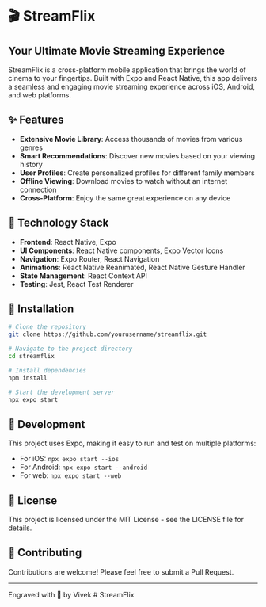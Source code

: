 # 🎬 StreamFlix

## Your Ultimate Movie Streaming Experience

StreamFlix is a cross-platform mobile application that brings the world of cinema to your fingertips. Built with Expo and React Native, this app delivers a seamless and engaging movie streaming experience across iOS, Android, and web platforms.

## ✨ Features

- **Extensive Movie Library**: Access thousands of movies from various genres
- **Smart Recommendations**: Discover new movies based on your viewing history
- **User Profiles**: Create personalized profiles for different family members
- **Offline Viewing**: Download movies to watch without an internet connection
- **Cross-Platform**: Enjoy the same great experience on any device

## 🚀 Technology Stack

- **Frontend**: React Native, Expo
- **UI Components**: React Native components, Expo Vector Icons
- **Navigation**: Expo Router, React Navigation
- **Animations**: React Native Reanimated, React Native Gesture Handler
- **State Management**: React Context API
- **Testing**: Jest, React Test Renderer

## 📱 Installation

```bash
# Clone the repository
git clone https://github.com/yourusername/streamflix.git

# Navigate to the project directory
cd streamflix

# Install dependencies
npm install

# Start the development server
npx expo start
```

## 🔧 Development

This project uses Expo, making it easy to run and test on multiple platforms:

- For iOS: `npx expo start --ios`
- For Android: `npx expo start --android`
- For web: `npx expo start --web`

## 📝 License

This project is licensed under the MIT License - see the LICENSE file for details.

## 🤝 Contributing

Contributions are welcome! Please feel free to submit a Pull Request.

---
Engraved with 💓 by Vivek
#   S t r e a m F l i x  
 